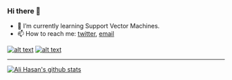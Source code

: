 ### Hi there 👋

<!--- 🔭 I’m currently working on creating a package for scraping Whoscored.-->
- 🌱 I’m currently learning Support Vector Machines.
- 📫 How to reach me: [twitter](https://twitter.com/rockingAli5), [email](alihasank86@gmail.com)


<!-- Grab your social icons from https://github.com/carlsednaoui/gitsocial -->

<!-- display the social media buttons in your README -->

[![alt text][1.1]][1]
[![alt text][2.1]][2]

<!-- links to social media icons -->
<!-- no need to change these -->

<!-- icons with padding -->

[1.1]: http://i.imgur.com/tXSoThF.png (twitter icon with padding)
[2.1]: http://i.imgur.com/0o48UoR.png (github icon with padding)


<!-- links to your social media accounts -->
<!-- update these accordingly -->

[1]: http://www.twitter.com/rockingAli5
[2]: http://www.github.com/Ali-Hasan-Khan


---

[![Ali Hasan's github stats](https://github-readme-stats.vercel.app/api?username=Ali-Hasan-Khan&show_icons=true&theme=radical)](https://github.com/Ali-Hasan-Khan/github-readme-stats)












<!-- [<img align="left" alt="Twitter" width="30px" src="https://camo.githubusercontent.com/35b0b8bfbd8840f35607fb56ad0a139047fd5d6e09ceb060c5c6f0a5abd1044c/68747470733a2f2f6564656e742e6769746875622e696f2f537570657254696e7949636f6e732f696d616765732f7376672f747769747465722e737667" />] -->



<!--
**Ali-Hasan-Khan/Ali-Hasan-Khan** is a ✨ _special_ ✨ repository because its `README.md` (this file) appears on your GitHub profile.

Here are some ideas to get you started:

- 🔭 I’m currently working on creating a package for scraping whoscored
- 🌱 I’m currently learning CNN
- 👯 I’m looking to collaborate on ...
- 🤔 I’m looking for help with ...
- 💬 Ask me about ...
- 📫 How to reach me: ...
- 😄 Pronouns: ...
- ⚡ Fun fact: ...
-->
